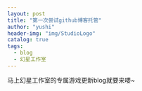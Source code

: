 ```yaml
---
layout: post
title: "第一次尝试github博客托管"
author: "yushi"
header-img: "img/StudioLogo"
catalog: true
tags:
  - blog
  - 幻星工作室
---
```


马上幻星工作室的专属游戏更新blog就要来喽~
